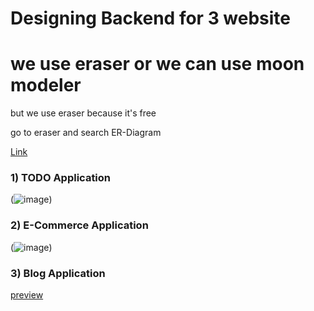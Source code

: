 # Designing Backend for 3 website

# we use eraser or we can use moon modeler

but we use eraser because it's free

go to eraser and search ER-Diagram

[Link](https://app.eraser.io/workspace/VItKkuh1QNeX9UpBQ7SF?origin=share)

### 1) TODO Application
(![image](https://github.com/user-attachments/assets/4ad3d261-b85d-4250-8786-1677d8fed706))

### 2) E-Commerce Application
(![image](https://github.com/user-attachments/assets/522a1067-f9c6-4389-be16-a3874bc46354))

### 3) Blog Application
[preview]()

